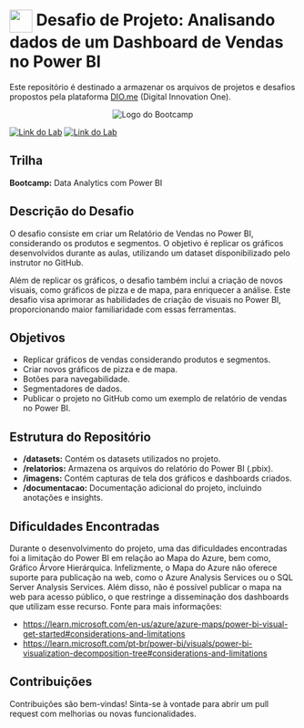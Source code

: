 <!--# Desafio de Projeto: Analisando dados de um Dashboard de Vendas no Power BI-->
<h1>
    <a href="https://www.dio.me/">
     <img align="center" width="40px" src="https://hermes.digitalinnovation.one/assets/diome/logo-minimized.png"></a>
    <span> Desafio de Projeto: Analisando dados de um Dashboard de Vendas no Power BI</span>
</h1>

Este repositório é destinado a armazenar os arquivos de projetos e desafios propostos pela plataforma [DIO.me](https://www.dio.me) (Digital Innovation One).

<p align="center">
  <img src="https://hermes.digitalinnovation.one/assets/diome/logo-full.svg" alt="Logo do Bootcamp">
</p>

[![Link do Lab](https://img.shields.io/badge/▶-000?style=for-the-badge&logo=movie&logoColor=E94D5F)](https://web.dio.me/lab/desafio-de-projeto-contribuindo-em-um-projeto-open-source-no-github/learning/913f26fd-1018-4643-b59a-6356ea77dc2e](https://web.dio.me/home)) 
[![Link do Lab](https://img.shields.io/badge/Acesse%20o%20Lab%20na%20Plataforma-E94D5F?style=for-the-badge)](https://web.dio.me/lab/desafio-de-projeto-contribuindo-em-um-projeto-open-source-no-github/learning/913f26fd-1018-4643-b59a-6356ea77dc2e](https://web.dio.me/track/coding-the-future-sysvision-data-analytics))


## Trilha
**Bootcamp:** Data Analytics com Power BI

## Descrição do Desafio
O desafio consiste em criar um Relatório de Vendas no Power BI, considerando os produtos e segmentos. O objetivo é replicar os gráficos desenvolvidos durante as aulas, utilizando um dataset disponibilizado pelo instrutor no GitHub.

Além de replicar os gráficos, o desafio também inclui a criação de novos visuais, como gráficos de pizza e de mapa, para enriquecer a análise. Este desafio visa aprimorar as habilidades de criação de visuais no Power BI, proporcionando maior familiaridade com essas ferramentas.

## Objetivos
- Replicar gráficos de vendas considerando produtos e segmentos.
- Criar novos gráficos de pizza e de mapa.
- Botões para navegabilidade.
- Segmentadores de dados.
- Publicar o projeto no GitHub como um exemplo de relatório de vendas no Power BI.

## Estrutura do Repositório
- **/datasets:** Contém os datasets utilizados no projeto.
- **/relatorios:** Armazena os arquivos do relatório do Power BI (.pbix).
- **/imagens:** Contém capturas de tela dos gráficos e dashboards criados.
- **/documentacao:** Documentação adicional do projeto, incluindo anotações e insights.


## Dificuldades Encontradas
Durante o desenvolvimento do projeto, uma das dificuldades encontradas foi a limitação do Power BI em relação ao Mapa do Azure, bem como, Gráfico Árvore Hierárquica. Infelizmente, o Mapa do Azure não oferece suporte para publicação na web, como o Azure Analysis Services ou o SQL Server Analysis Services. Além disso, não é possível publicar o mapa na web para acesso público, o que restringe a disseminação dos dashboards que utilizam esse recurso. 
Fonte para mais informações: 
- https://learn.microsoft.com/en-us/azure/azure-maps/power-bi-visual-get-started#considerations-and-limitations
- https://learn.microsoft.com/pt-br/power-bi/visuals/power-bi-visualization-decomposition-tree#considerations-and-limitations
  
<!--
## Como Utilizar
1. Clone este repositório em sua máquina local.
2. Importe o arquivo .pbix no Power BI Desktop.
3. Explore os gráficos e adicione seus próprios insights.
-->
## Contribuições
Contribuições são bem-vindas! Sinta-se à vontade para abrir um pull request com melhorias ou novas funcionalidades.

<!--## Contato
Para dúvidas ou sugestões, entre em contato pelo meu [LinkedIn](https://www.linkedin.com/in/seuperfil).
-->
